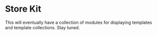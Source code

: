 # Store Kit

This will eventually have a collection of modules for displaying templates and template collections. Stay tuned.
